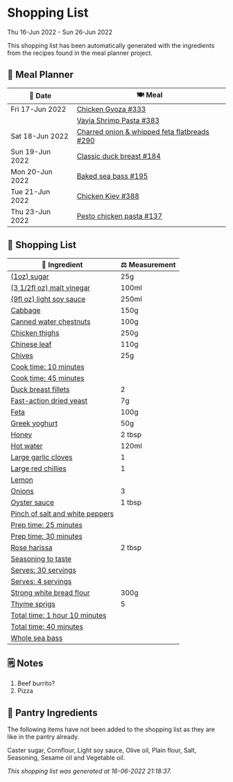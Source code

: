 # Shopping List

Thu 16-Jun 2022 - Sun 26-Jun 2022

This shopping list has been automatically generated with the ingredients from the recipes found in the meal planner project.

## 📅 Meal Planner

|📅 Date| 🍽️ Meal|
|----|----|
|Fri 17-Jun 2022|[Chicken Gyoza #333](https://github.com/jcallaghan/The-Cookbook/issues/333)|
||[Vayia Shrimp Pasta #383](https://github.com/jcallaghan/The-Cookbook/issues/383)|
|Sat 18-Jun 2022|[Charred onion & whipped feta flatbreads #290](https://github.com/jcallaghan/The-Cookbook/issues/290)|
|Sun 19-Jun 2022|[Classic duck breast #184](https://github.com/jcallaghan/The-Cookbook/issues/184)|
|Mon 20-Jun 2022|[Baked sea bass #195](https://github.com/jcallaghan/The-Cookbook/issues/195)|
|Tue 21-Jun 2022|[Chicken Kiev #388](https://github.com/jcallaghan/The-Cookbook/issues/388)|
|Thu 23-Jun 2022|[Pesto chicken pasta #137](https://github.com/jcallaghan/The-Cookbook/issues/137)|

## 🛒 Shopping List

| 🍌 Ingredient| ⚖️ Measurement|
|----------|-----------|
|[(1oz) sugar](https://www.sainsburys.co.uk/gol-ui/SearchResults/(1oz)%20sugar)|25g|
|[(3 1/2fl oz) malt vinegar](https://www.sainsburys.co.uk/gol-ui/SearchResults/(3%201/2fl%20oz)%20malt%20vinegar)|100ml|
|[(9fl oz) light soy sauce](https://www.sainsburys.co.uk/gol-ui/SearchResults/(9fl%20oz)%20light%20soy%20sauce)|250ml|
|[Cabbage](https://www.sainsburys.co.uk/gol-ui/SearchResults/Cabbage)|150g|
|[Canned water chestnuts](https://www.sainsburys.co.uk/gol-ui/SearchResults/Canned%20water%20chestnuts)|100g|
|[Chicken thighs](https://www.sainsburys.co.uk/gol-ui/SearchResults/Chicken%20thighs)|250g|
|[Chinese leaf](https://www.sainsburys.co.uk/gol-ui/SearchResults/Chinese%20leaf)|110g|
|[Chives](https://www.sainsburys.co.uk/gol-ui/SearchResults/Chives)|25g|
|[Cook time: 10 minutes](https://www.sainsburys.co.uk/gol-ui/SearchResults/Cook%20time:%2010%20minutes)||
|[Cook time: 45 minutes](https://www.sainsburys.co.uk/gol-ui/SearchResults/Cook%20time:%2045%20minutes)||
|[Duck breast fillets](https://www.sainsburys.co.uk/gol-ui/SearchResults/Duck%20breast%20fillets)|2|
|[Fast-action dried yeast](https://www.sainsburys.co.uk/gol-ui/SearchResults/Fast-action%20dried%20yeast)|7g|
|[Feta](https://www.sainsburys.co.uk/gol-ui/SearchResults/Feta)|100g|
|[Greek yoghurt](https://www.sainsburys.co.uk/gol-ui/SearchResults/Greek%20yoghurt)|50g|
|[Honey](https://www.sainsburys.co.uk/gol-ui/SearchResults/Honey)|2 tbsp|
|[Hot water](https://www.sainsburys.co.uk/gol-ui/SearchResults/Hot%20water)|120ml|
|[Large garlic cloves](https://www.sainsburys.co.uk/gol-ui/SearchResults/Large%20garlic%20cloves)|1|
|[Large red chillies](https://www.sainsburys.co.uk/gol-ui/SearchResults/Large%20red%20chillies)|1|
|[Lemon](https://www.sainsburys.co.uk/gol-ui/SearchResults/Lemon)||
|[Onions](https://www.sainsburys.co.uk/gol-ui/SearchResults/Onions)|3|
|[Oyster sauce](https://www.sainsburys.co.uk/gol-ui/SearchResults/Oyster%20sauce)|1 tbsp|
|[Pinch of salt and white peppers](https://www.sainsburys.co.uk/gol-ui/SearchResults/Pinch%20of%20salt%20and%20white%20peppers)||
|[Prep time: 25 minutes](https://www.sainsburys.co.uk/gol-ui/SearchResults/Prep%20time:%2025%20minutes)||
|[Prep time: 30 minutes](https://www.sainsburys.co.uk/gol-ui/SearchResults/Prep%20time:%2030%20minutes)||
|[Rose harissa](https://www.sainsburys.co.uk/gol-ui/SearchResults/Rose%20harissa)|2 tbsp|
|[Seasoning to taste](https://www.sainsburys.co.uk/gol-ui/SearchResults/Seasoning%20to%20taste)||
|[Serves: 30 servings](https://www.sainsburys.co.uk/gol-ui/SearchResults/Serves:%2030%20servings)||
|[Serves: 4 servings](https://www.sainsburys.co.uk/gol-ui/SearchResults/Serves:%204%20servings)||
|[Strong white bread flour](https://www.sainsburys.co.uk/gol-ui/SearchResults/Strong%20white%20bread%20flour)|300g|
|[Thyme sprigs](https://www.sainsburys.co.uk/gol-ui/SearchResults/Thyme%20sprigs)|5|
|[Total time: 1 hour 10 minutes](https://www.sainsburys.co.uk/gol-ui/SearchResults/Total%20time:%201%20hour%2010%20minutes)||
|[Total time: 40 minutes](https://www.sainsburys.co.uk/gol-ui/SearchResults/Total%20time:%2040%20minutes)||
|[Whole sea bass](https://www.sainsburys.co.uk/gol-ui/SearchResults/Whole%20sea%20bass)||

## 🗒️ Notes

1. Beef burrito?
1. Pizza

## 🏪 Pantry Ingredients

The following items have not been added to the shopping list as they are like in the pantry already.

Caster sugar, Cornflour, Light soy sauce, Olive oil, Plain flour, Salt, Seasoning, Sesame oil and Vegetable oil.


_This shopping list was generated at 16-06-2022 21:18:37._